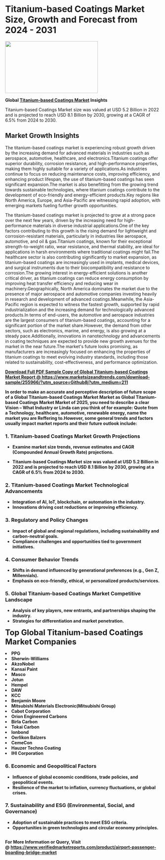 <H1>Titanium-based Coatings Market Size, Growth and Forecast from 2024 - 2031</H1><img class="aligncenter size-medium wp-image-584254" src="https://thirdeyenews.in/wp-content/uploads/2024/09/Global-Market-Research-300x168.jpeg" alt="" width="300" height="168" /><p><strong>Global&nbsp;<a href="https://www.marketsizeandtrends.com/download-sample/255966/?utm_source=Github8j?utm_medium=211">Titanium-based Coatings Market</a> Insights</strong></p><p>Titanium-based Coatings Market size was valued at USD 5.2 Billion in 2022 and is projected to reach USD 8.1 Billion by 2030, growing at a CAGR of 6.5% from 2024 to 2030.</p><p><h2>Market Growth Insights</h2> <p>The titanium-based coatings market is experiencing robust growth driven by the increasing demand for advanced materials in industries such as aerospace, automotive, healthcare, and electronics.Titanium coatings offer superior durability, corrosion resistance, and high-performance properties, making them highly suitable for a variety of applications.As industries continue to focus on reducing maintenance costs, improving efficiency, and enhancing product lifespan, the use of titanium-based coatings has seen significant expansion.The market is also benefitting from the growing trend towards sustainable technologies, where titanium coatings contribute to the development of eco-friendly and energy-efficient products.Key regions like North America, Europe, and Asia-Pacific are witnessing rapid adoption, with emerging markets fueling further growth opportunities.</p> <p><strong><a href="sample_download_link"></a></strong></p> <p>The titanium-based coatings market is projected to grow at a strong pace over the next few years, driven by the increasing need for high-performance materials in diverse industrial applications.One of the key factors contributing to this growth is the rising demand for lightweight and corrosion-resistant materials, particularly in industries like aerospace, automotive, and oil & gas.Titanium coatings, known for their exceptional strength-to-weight ratio, wear resistance, and thermal stability, are ideal for applications in harsh environments where traditional coatings might fail.The healthcare sector is also contributing significantly to market expansion, as titanium-based coatings are increasingly used in implants, medical devices, and surgical instruments due to their biocompatibility and resistance to corrosion.The growing interest in energy-efficient solutions is another critical driver, as titanium coatings can reduce energy consumption by improving heat transfer efficiency and reducing wear in machinery.Geographically, North America dominates the market due to the presence of major aerospace and automotive companies investing heavily in research and development of advanced coatings.Meanwhile, the Asia-Pacific region is expected to witness the fastest growth, supported by rapid industrialization and the increasing demand for technologically advanced products.In terms of end-users, the automotive and aerospace industries are the largest consumers of titanium-based coatings, accounting for a significant portion of the market share.However, the demand from other sectors, such as electronics, marine, and energy, is also growing at a steady pace.Additionally, innovations in nanotechnology and advancements in coating techniques are expected to provide new growth avenues for the market in the near future.The market's future looks promising, as manufacturers are increasingly focused on enhancing the properties of titanium coatings to meet evolving industry standards, including those related to sustainability, cost-effectiveness, and performance optimization.</p> <p><strong><a href="get_more_link"></p><p><span class=""><strong>Download Full PDF Sample Copy of Global Titanium-based Coatings Market Report</strong> @ <a href="https://www.marketsizeandtrends.com/download-sample/255966/?utm_source=Github8j?utm_medium=211" target="_blank">https://www.marketsizeandtrends.com/download-sample/255966/?utm_source=Github8j?utm_medium=211</a></span></p><p>In order to make an accurate and perceptive description of future scope of a Global&nbsp;Titanium-based Coatings Market Market as Global&nbsp;Titanium-based Coatings Market Market of 2025, you need to describe a clear Vision &ndash; What Industry or Linda can you think of for example: Quote from a Technology, healthcare, automotive, renewable energy, name the market you are Reffering to.However, some general trends and factors usually impact market reports and their future outlook include:</p><h3>1.&nbsp;<strong>Titanium-based Coatings Market Growth Projections</strong></h3><ul><li>Examine market size trends, revenue estimates and CAGR (Compounded Annual Growth Rate) projections.</li><li><p>Titanium-based Coatings Market size was valued at USD 5.2 Billion in 2022 and is projected to reach USD 8.1 Billion by 2030, growing at a CAGR of 6.5% from 2024 to 2030.</p></li></ul><h3>2.&nbsp;<strong>Titanium-based Coatings Market Technological Advancements</strong></h3><ul><li>Integration of AI, IoT, blockchain, or automation in the industry.</li><li>Innovations driving cost reductions or improving efficiency.</li></ul><h3>3.&nbsp;<strong>Regulatory and Policy Changes</strong></h3><ul><li>Impact of global and regional regulations, including sustainability and carbon-neutral goals.</li><li>Compliance challenges and opportunities tied to government initiatives.</li></ul><h3>4.&nbsp;<strong>Consumer Behavior Trends</strong></h3><ul><li>Shifts in demand influenced by generational preferences (e.g., Gen Z, Millennials).</li><li>Emphasis on eco-friendly, ethical, or personalized products/services.</li></ul><h3>5.&nbsp;<strong>Global Titanium-based Coatings Market Competitive Landscape</strong></h3><ul><li>Analysis of key players, new entrants, and partnerships shaping the industry.</li><li>Strategies for differentiation and market penetration.</li></ul><p data-pm-slice="1 1 []"><span style="color: inherit; font-family: inherit; font-size: 25px;">Top Global Titanium-based Coatings Market Companies</span></p><div class="" data-test-id=""><p><li>PPG</li><li> Sherwin-Williams</li><li> AkzoNobel</li><li> Kansai Paint</li><li> Masco</li><li> Jotun</li><li> Hempel</li><li> DAW</li><li> KCC</li><li> Benjamin Moore</li><li> Mitsubishi Materials Electronic(Mitsubishi Group)</li><li> Cabot Corporation</li><li> Orion Engineered Carbons</li><li> Birla Carbon</li><li> Tokai Carbon</li><li> Ionbond</li><li> Oerlikon Balzers</li><li> CemeCon</li><li> Hauzer Techno Coating</li><li> IHI Corporation</li></p></div><h3>6.&nbsp;<strong>Economic and Geopolitical Factors</strong></h3><ul><li>Influence of global economic conditions, trade policies, and geopolitical events.</li><li>Resilience of the market to inflation, currency fluctuations, or global crises.</li></ul><h3>7.&nbsp;<strong>Sustainability and ESG (Environmental, Social, and Governance)</strong></h3><ul><li>Adoption of sustainable practices to meet ESG criteria.</li><li>Opportunities in green technologies and circular economy principles.</li></ul><h2><strong style="font-size: 14px;">For More Information or Query, Visit @&nbsp;</strong><a style="background-color: #ffffff; font-size: 14px;" href="https://www.marketsizeandtrends.com/report/titanium-based-coatings-market/" target="_blank">https://www.verifiedmarketreports.com/product/airport-passenger-boarding-bridge-market</a></h2>